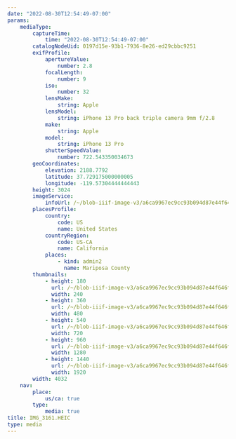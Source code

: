 ```yaml
---
date: "2022-08-30T12:54:49-07:00"
params:
    mediaType:
        captureTime:
            time: "2022-08-30T12:54:49-07:00"
        catalogNodeUid: 0197d15e-93b1-7936-8e26-ed29cbbc9251
        exifProfile:
            apertureValue:
                number: 2.8
            focalLength:
                number: 9
            iso:
                number: 32
            lensMake:
                string: Apple
            lensModel:
                string: iPhone 13 Pro back triple camera 9mm f/2.8
            make:
                string: Apple
            model:
                string: iPhone 13 Pro
            shutterSpeedValue:
                number: 722.543350034673
        geoCoordinates:
            elevation: 2188.7792
            latitude: 37.729175000000005
            longitude: -119.57304444444443
        height: 3024
        imageService:
            infoUrl: /~/blob-iiif-image-v3/a6ca9967ec9cc93b094d87e44f646fb825160d3ac28fb5c5f9b199e840a60e05/info.json
        placesProfile:
            country:
                code: US
                name: United States
            countryRegion:
                code: US-CA
                name: California
            places:
                - kind: admin2
                  name: Mariposa County
        thumbnails:
            - height: 180
              url: /~/blob-iiif-image-v3/a6ca9967ec9cc93b094d87e44f646fb825160d3ac28fb5c5f9b199e840a60e05/full/240%2C180/0/default.jpg
              width: 240
            - height: 360
              url: /~/blob-iiif-image-v3/a6ca9967ec9cc93b094d87e44f646fb825160d3ac28fb5c5f9b199e840a60e05/full/480%2C360/0/default.jpg
              width: 480
            - height: 540
              url: /~/blob-iiif-image-v3/a6ca9967ec9cc93b094d87e44f646fb825160d3ac28fb5c5f9b199e840a60e05/full/720%2C540/0/default.jpg
              width: 720
            - height: 960
              url: /~/blob-iiif-image-v3/a6ca9967ec9cc93b094d87e44f646fb825160d3ac28fb5c5f9b199e840a60e05/full/1280%2C960/0/default.jpg
              width: 1280
            - height: 1440
              url: /~/blob-iiif-image-v3/a6ca9967ec9cc93b094d87e44f646fb825160d3ac28fb5c5f9b199e840a60e05/full/1920%2C1440/0/default.jpg
              width: 1920
        width: 4032
    nav:
        place:
            us/ca: true
        type:
            media: true
title: IMG_3161.HEIC
type: media
---
```

